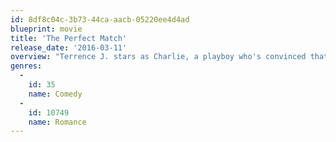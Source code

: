 ```yaml
---
id: 8df8c04c-3b73-44ca-aacb-05220ee4d4ad
blueprint: movie
title: 'The Perfect Match'
release_date: '2016-03-11'
overview: "Terrence J. stars as Charlie, a playboy who's convinced that relationships are dead. His two best friends, Donald Faison and Robert C. Riley, bet him that if he sticks to one woman for one month, he's bound to get attached. Charlie denies this until he crosses paths with the beautiful and mysterious Eva, played by singer/actress Cassie. They may agree to a casual affair, but eventually Charlie is questioning whether he may actually want more."
genres:
  -
    id: 35
    name: Comedy
  -
    id: 10749
    name: Romance
---
```

